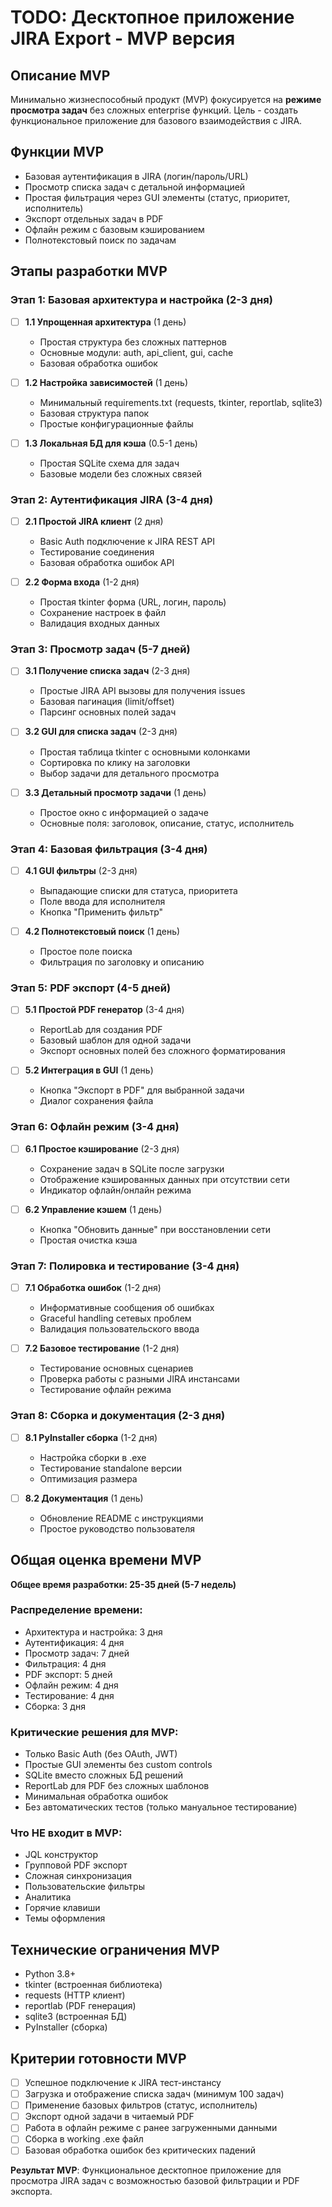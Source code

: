 # TODO: Десктопное приложение JIRA Export - MVP версия

## Описание MVP
Минимально жизнеспособный продукт (MVP) фокусируется на **режиме просмотра задач** без сложных enterprise функций. Цель - создать функциональное приложение для базового взаимодействия с JIRA.

## Функции MVP
- Базовая аутентификация в JIRA (логин/пароль/URL)
- Просмотр списка задач с детальной информацией
- Простая фильтрация через GUI элементы (статус, приоритет, исполнитель)
- Экспорт отдельных задач в PDF
- Офлайн режим с базовым кэшированием
- Полнотекстовый поиск по задачам

## Этапы разработки MVP

### Этап 1: Базовая архитектура и настройка (2-3 дня)
- [ ] **1.1 Упрощенная архитектура** (1 день)
  - Простая структура без сложных паттернов
  - Основные модули: auth, api_client, gui, cache
  - Базовая обработка ошибок

- [ ] **1.2 Настройка зависимостей** (1 день)
  - Минимальный requirements.txt (requests, tkinter, reportlab, sqlite3)
  - Базовая структура папок
  - Простые конфигурационные файлы

- [ ] **1.3 Локальная БД для кэша** (0.5-1 день)
  - Простая SQLite схема для задач
  - Базовые модели без сложных связей

### Этап 2: Аутентификация JIRA (3-4 дня)
- [ ] **2.1 Простой JIRA клиент** (2 дня)
  - Basic Auth подключение к JIRA REST API
  - Тестирование соединения
  - Базовая обработка ошибок API

- [ ] **2.2 Форма входа** (1-2 дня)
  - Простая tkinter форма (URL, логин, пароль)
  - Сохранение настроек в файл
  - Валидация входных данных

### Этап 3: Просмотр задач (5-7 дней)
- [ ] **3.1 Получение списка задач** (2-3 дня)
  - Простые JIRA API вызовы для получения issues
  - Базовая пагинация (limit/offset)
  - Парсинг основных полей задач

- [ ] **3.2 GUI для списка задач** (2-3 дня)
  - Простая таблица tkinter с основными колонками
  - Сортировка по клику на заголовки
  - Выбор задачи для детального просмотра

- [ ] **3.3 Детальный просмотр задачи** (1 день)
  - Простое окно с информацией о задаче
  - Основные поля: заголовок, описание, статус, исполнитель

### Этап 4: Базовая фильтрация (3-4 дня)
- [ ] **4.1 GUI фильтры** (2-3 дня)
  - Выпадающие списки для статуса, приоритета
  - Поле ввода для исполнителя
  - Кнопка "Применить фильтр"

- [ ] **4.2 Полнотекстовый поиск** (1 день)
  - Простое поле поиска
  - Фильтрация по заголовку и описанию

### Этап 5: PDF экспорт (4-5 дней)
- [ ] **5.1 Простой PDF генератор** (3-4 дня)
  - ReportLab для создания PDF
  - Базовый шаблон для одной задачи
  - Экспорт основных полей без сложного форматирования

- [ ] **5.2 Интеграция в GUI** (1 день)
  - Кнопка "Экспорт в PDF" для выбранной задачи
  - Диалог сохранения файла

### Этап 6: Офлайн режим (3-4 дня)
- [ ] **6.1 Простое кэширование** (2-3 дня)
  - Сохранение задач в SQLite после загрузки
  - Отображение кэшированных данных при отсутствии сети
  - Индикатор офлайн/онлайн режима

- [ ] **6.2 Управление кэшем** (1 день)
  - Кнопка "Обновить данные" при восстановлении сети
  - Простая очистка кэша

### Этап 7: Полировка и тестирование (3-4 дня)
- [ ] **7.1 Обработка ошибок** (1-2 дня)
  - Информативные сообщения об ошибках
  - Graceful handling сетевых проблем
  - Валидация пользовательского ввода

- [ ] **7.2 Базовое тестирование** (1-2 дня)
  - Тестирование основных сценариев
  - Проверка работы с разными JIRA инстансами
  - Тестирование офлайн режима

### Этап 8: Сборка и документация (2-3 дня)
- [ ] **8.1 PyInstaller сборка** (1-2 дня)
  - Настройка сборки в .exe
  - Тестирование standalone версии
  - Оптимизация размера

- [ ] **8.2 Документация** (1 день)
  - Обновление README с инструкциями
  - Простое руководство пользователя

## Общая оценка времени MVP

**Общее время разработки: 25-35 дней (5-7 недель)**

### Распределение времени:
- Архитектура и настройка: 3 дня
- Аутентификация: 4 дня  
- Просмотр задач: 7 дней
- Фильтрация: 4 дня
- PDF экспорт: 5 дней
- Офлайн режим: 4 дня
- Тестирование: 4 дня
- Сборка: 3 дня

### Критические решения для MVP:
- Только Basic Auth (без OAuth, JWT)
- Простые GUI элементы без custom controls
- SQLite вместо сложных БД решений
- ReportLab для PDF без сложных шаблонов
- Минимальная обработка ошибок
- Без автоматических тестов (только мануальное тестирование)

### Что НЕ входит в MVP:
- JQL конструктор
- Групповой PDF экспорт
- Сложная синхронизация
- Пользовательские фильтры
- Аналитика
- Горячие клавиши
- Темы оформления

## Технические ограничения MVP
- Python 3.8+
- tkinter (встроенная библиотека)
- requests (HTTP клиент)
- reportlab (PDF генерация)
- sqlite3 (встроенная БД)
- PyInstaller (сборка)

## Критерии готовности MVP
- [ ] Успешное подключение к JIRA тест-инстансу
- [ ] Загрузка и отображение списка задач (минимум 100 задач)
- [ ] Применение базовых фильтров (статус, исполнитель)
- [ ] Экспорт одной задачи в читаемый PDF
- [ ] Работа в офлайн режиме с ранее загруженными данными
- [ ] Сборка в working .exe файл
- [ ] Базовая обработка ошибок без критических падений

**Результат MVP**: Функциональное десктопное приложение для просмотра JIRA задач с возможностью базовой фильтрации и PDF экспорта.